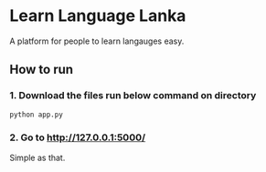 # Learn Language Lanka

A platform for people to learn langauges easy.

## How to run

### 1. Download the files run below command on directory

```bash
python app.py
```

### 2. Go to http://127.0.0.1:5000/

Simple as that.
